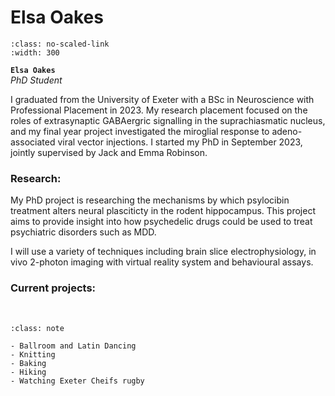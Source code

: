 # Elsa Oakes

```{image} ../../img/members/Elsa.jpg 
:class: no-scaled-link
:width: 300
```

**`Elsa Oakes`**  
_PhD Student_  
[<i class="fa-solid fa-building-columns" style="color: #d74242;"></i>](https://research-information.bris.ac.uk/en/persons/elsa-oakes)
[<i class="fa-solid fa-envelope"></i>](mailto:elsa.oakes@bristol.ac.uk)
[<i class="fa-brands fa-linkedin-in fa-lg" style="color:#5a97d8"></i>](https://www.linkedin.com/in/elsa-oakes-a28142290)
<!-- [<i class="fa-brands fa-twitter fa-lg" style="color:#2a67cf"></i>](https://www.twitter.com)
[<i class="fa-brands fa-researchgate" style="color: #57dba8;"></i>](https://www.researchgate.com)
[<i class="fa-brands fa-orcid" style="color: #6eee5d;"></i>](https://www.orcid.org)
[<i class="fa-brands fa-github" style="color: #696969;"></i>](https://www.github.com) -->

I graduated from the University of Exeter with a BSc in Neuroscience with Professional Placement in 2023. My research placement focused on the roles of extrasynaptic GABAergric signalling in the suprachiasmatic nucleus, and my final year project investigated the miroglial response to adeno-associated viral vector injections. I started my PhD in September 2023, jointly supervised by Jack and Emma Robinson. 

### Research:
My PhD project is researching the mechanisms by which psylocibin treatment alters neural plasciticty in the rodent hippocampus. This project aims to provide insight into how psychedelic drugs could be used to treat psychiatric disorders such as MDD. 

I will use a variety of techniques including brain slice electrophysiology, in vivo 2-photon imaging with virtual reality system and behavioural assays.

### Current projects:


&nbsp;


```{admonition} Outside of the lab
:class: note

- Ballroom and Latin Dancing
- Knitting
- Baking
- Hiking
- Watching Exeter Cheifs rugby

``` 


&nbsp;
